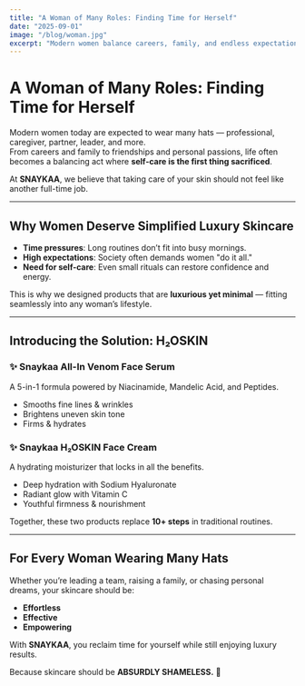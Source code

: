 ```yaml
---
title: "A Woman of Many Roles: Finding Time for Herself"
date: "2025-09-01"
image: "/blog/woman.jpg"
excerpt: "Modern women balance careers, family, and endless expectations — but where is the time for self-care?"
---
```


# A Woman of Many Roles: Finding Time for Herself  

Modern women today are expected to wear many hats — professional, caregiver, partner, leader, and more.  
From careers and family to friendships and personal passions, life often becomes a balancing act where **self-care is the first thing sacrificed**.  

At **SNAYKAA**, we believe that taking care of your skin should not feel like another full-time job.  

---

## Why Women Deserve Simplified Luxury Skincare  

- **Time pressures**: Long routines don’t fit into busy mornings.  
- **High expectations**: Society often demands women "do it all."  
- **Need for self-care**: Even small rituals can restore confidence and energy.  

This is why we designed products that are **luxurious yet minimal** — fitting seamlessly into any woman’s lifestyle.  

---

## Introducing the Solution: H₂OSKIN  

### ✨ Snaykaa All-In Venom Face Serum  
A 5-in-1 formula powered by Niacinamide, Mandelic Acid, and Peptides.  
- Smooths fine lines & wrinkles  
- Brightens uneven skin tone  
- Firms & hydrates  

### ✨ Snaykaa H₂OSKIN Face Cream  
A hydrating moisturizer that locks in all the benefits.  
- Deep hydration with Sodium Hyaluronate  
- Radiant glow with Vitamin C  
- Youthful firmness & nourishment  

Together, these two products replace **10+ steps** in traditional routines.  

---

## For Every Woman Wearing Many Hats  

Whether you’re leading a team, raising a family, or chasing personal dreams, your skincare should be:  
- **Effortless**  
- **Effective**  
- **Empowering**  

With **SNAYKAA**, you reclaim time for yourself while still enjoying luxury results.  

Because skincare should be **ABSURDLY SHAMELESS.** 💎

